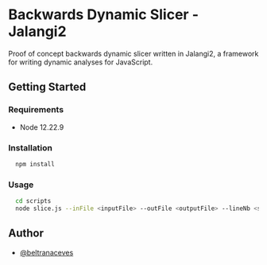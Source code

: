 
# Backwards Dynamic Slicer - Jalangi2

Proof of concept backwards dynamic slicer written in Jalangi2, a framework for writing dynamic analyses for JavaScript.


## Getting Started

### Requirements
- Node 12.22.9

### Installation

```bash
  npm install
```

### Usage

```bash
  cd scripts
  node slice.js --inFile <inputFile> --outFile <outputFile> --lineNb <slicingCriterionLine>
```
## Author

- [@beltranaceves](https://www.github.com/beltranaceves)

